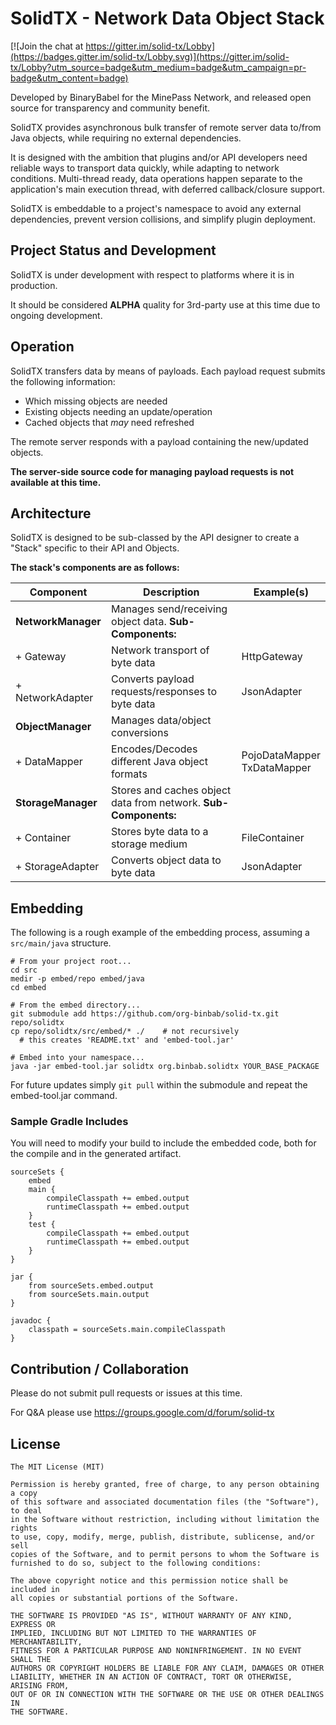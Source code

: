 # SolidTX - Network Data Object Stack

[![Join the chat at https://gitter.im/solid-tx/Lobby](https://badges.gitter.im/solid-tx/Lobby.svg)](https://gitter.im/solid-tx/Lobby?utm_source=badge&utm_medium=badge&utm_campaign=pr-badge&utm_content=badge)

Developed by BinaryBabel for the MinePass Network, and released open source for transparency and community benefit.

SolidTX provides asynchronous bulk transfer of remote server data to/from Java objects,
while requiring no external dependencies.

It is designed with the ambition that plugins and/or API developers need reliable ways to transport data quickly,
while adapting to network conditions. Multi-thread ready, data operations happen separate to the application's main
execution thread, with deferred callback/closure support.

SolidTX is embeddable to a project's namespace to avoid any external dependencies, prevent version collisions,
and simplify plugin deployment.

## Project Status and Development

SolidTX is under development with respect to platforms where it is in production.

It should be considered **ALPHA** quality for 3rd-party use at this time due to ongoing development.

## Operation

SolidTX transfers data by means of payloads. Each payload request submits the following information:

- Which missing objects are needed
- Existing objects needing an update/operation
- Cached objects that *may* need refreshed

The remote server responds with a payload containing the new/updated objects.

**The server-side source code for managing payload requests is not available at this time.**

## Architecture

SolidTX is designed to be sub-classed by the API designer to create a "Stack" specific to their API and Objects.

**The stack's components are as follows:**

Component | Description | Example(s)
--------- | ----------- | ----------
**NetworkManager** | Manages send/receiving object data. **Sub-Components:**
+ Gateway   | Network transport of byte data | HttpGateway
+ NetworkAdapter | Converts payload requests/responses to byte data | JsonAdapter
**ObjectManager** | Manages data/object conversions
+ DataMapper | Encodes/Decodes different Java object formats     | PojoDataMapper<br>TxDataMapper
**StorageManager** | Stores and caches object data from network. **Sub-Components:**
+ Container | Stores byte data to a storage medium | FileContainer
+ StorageAdapter | Converts object data to byte data | JsonAdapter

## Embedding

The following is a rough example of the embedding process, assuming a `src/main/java` structure.

```
# From your project root...
cd src
medir -p embed/repo embed/java
cd embed

# From the embed directory...
git submodule add https://github.com/org-binbab/solid-tx.git repo/solidtx
cp repo/solidtx/src/embed/* ./    # not recursively
  # this creates 'README.txt' and 'embed-tool.jar'

# Embed into your namespace...
java -jar embed-tool.jar solidtx org.binbab.solidtx YOUR_BASE_PACKAGE
```

For future updates simply `git pull` within the submodule and repeat the embed-tool.jar command.

### Sample Gradle Includes

You will need to modify your build to include the embedded code, both for the compile and in the
generated artifact.

```
sourceSets {
    embed
    main {
        compileClasspath += embed.output
        runtimeClasspath += embed.output
    }
    test {
        compileClasspath += embed.output
        runtimeClasspath += embed.output
    }
}

jar {
    from sourceSets.embed.output
    from sourceSets.main.output
}

javadoc {
    classpath = sourceSets.main.compileClasspath
}
```


## Contribution / Collaboration

Please do not submit pull requests or issues at this time.

For Q&A please use https://groups.google.com/d/forum/solid-tx

## License

```
The MIT License (MIT)

Permission is hereby granted, free of charge, to any person obtaining a copy
of this software and associated documentation files (the "Software"), to deal
in the Software without restriction, including without limitation the rights
to use, copy, modify, merge, publish, distribute, sublicense, and/or sell
copies of the Software, and to permit persons to whom the Software is
furnished to do so, subject to the following conditions:

The above copyright notice and this permission notice shall be included in
all copies or substantial portions of the Software.

THE SOFTWARE IS PROVIDED "AS IS", WITHOUT WARRANTY OF ANY KIND, EXPRESS OR
IMPLIED, INCLUDING BUT NOT LIMITED TO THE WARRANTIES OF MERCHANTABILITY,
FITNESS FOR A PARTICULAR PURPOSE AND NONINFRINGEMENT. IN NO EVENT SHALL THE
AUTHORS OR COPYRIGHT HOLDERS BE LIABLE FOR ANY CLAIM, DAMAGES OR OTHER
LIABILITY, WHETHER IN AN ACTION OF CONTRACT, TORT OR OTHERWISE, ARISING FROM,
OUT OF OR IN CONNECTION WITH THE SOFTWARE OR THE USE OR OTHER DEALINGS IN
THE SOFTWARE.
```
